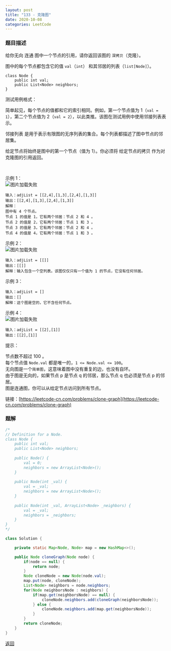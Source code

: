 ```yaml
---
layout: post
title: "133 - 克隆图"
date: 2020-10-08
categories: LeetCode
---
```


### **题目描述**
给你无向 连通 图中一个节点的引用，请你返回该图的 `深拷贝`（克隆）。

图中的每个节点都包含它的值 `val`（`int`） 和其邻居的列表（`list[Node]`）。
```
class Node {
    public int val;
    public List<Node> neighbors;
}
```

测试用例格式：

简单起见，每个节点的值都和它的索引相同。例如，第一个节点值为 1（`val = 1`），第二个节点值为 2（`val = 2`），以此类推。该图在测试用例中使用邻接列表表示。

邻接列表 是用于表示有限图的无序列表的集合。每个列表都描述了图中节点的邻居集。

给定节点将始终是图中的第一个节点（值为 1）。你必须将 给定节点的拷贝 作为对克隆图的引用返回。

 

示例 1：  
![图片加载失败](https://maxwell-blog.cn/image/clonegraph1.png)

```
输入：adjList = [[2,4],[1,3],[2,4],[1,3]]
输出：[[2,4],[1,3],[2,4],[1,3]]
解释：
图中有 4 个节点。
节点 1 的值是 1，它有两个邻居：节点 2 和 4 。
节点 2 的值是 2，它有两个邻居：节点 1 和 3 。
节点 3 的值是 3，它有两个邻居：节点 2 和 4 。
节点 4 的值是 4，它有两个邻居：节点 1 和 3 。
```
示例 2：  
![图片加载失败](https://maxwell-blog.cn/image/clonegraph2.png)
```
输入：adjList = [[]]
输出：[[]]
解释：输入包含一个空列表。该图仅仅只有一个值为 1 的节点，它没有任何邻居。
```
示例 3：  
```
输入：adjList = []
输出：[]
解释：这个图是空的，它不含任何节点。
```
示例 4：  
![图片加载失败](https://maxwell-blog.cn/image/clonegraph3.png)
```
输入：adjList = [[2],[1]]
输出：[[2],[1]]
```

提示：

节点数不超过 100 。  
每个节点值 `Node.val` 都是唯一的，`1 <= Node.val <= 100`。  
无向图是一个`简单图`，这意味着图中没有重复的边，也没有自环。  
由于图是无向的，如果节点 p 是节点 q 的邻居，那么节点 q 也必须是节点 p 的邻居。  
图是连通图，你可以从给定节点访问到所有节点。


链接：[https://leetcode-cn.com/problems/clone-graph](https://leetcode-cn.com/problems/clone-graph)



### **题解**
``` java
/*
// Definition for a Node.
class Node {
    public int val;
    public List<Node> neighbors;
    
    public Node() {
        val = 0;
        neighbors = new ArrayList<Node>();
    }
    
    public Node(int _val) {
        val = _val;
        neighbors = new ArrayList<Node>();
    }
    
    public Node(int _val, ArrayList<Node> _neighbors) {
        val = _val;
        neighbors = _neighbors;
    }
}
*/

class Solution {

    private static Map<Node, Node> map = new HashMap<>();

    public Node cloneGraph(Node node) {
        if(node == null) {
            return node;
        }
        Node cloneNode = new Node(node.val);
        map.put(node, cloneNode);
        List<Node> neighbors = node.neighbors;
        for(Node neighborsNode : neighbors) {
            if(map.get(neighborsNode) == null) {
                cloneNode.neighbors.add(cloneGraph(neighborsNode));
            } else {
                cloneNode.neighbors.add(map.get(neighborsNode));
            }    
        }
        return cloneNode;
    }
}
```

[返回](https://maxwell-blog.cn/leetcode/2020/10/08/leetcode.html)